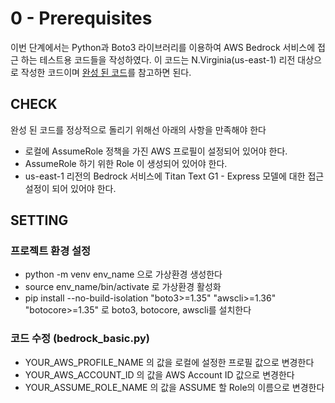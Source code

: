 # 0 - Prerequisites

이번 단계에서는 Python과 Boto3 라이브러리를 이용하여 AWS Bedrock 서비스에 접근 하는 테스트용 코드들을 작성하였다.
이 코드는 N.Virginia(us-east-1) 리전 대상으로 작성한 코드이며 [완성 된 코드](bedrock_basic.py)를 참고하면 된다.

## CHECK
완성 된 코드를 정상적으로 돌리기 위해선 아래의 사항을 만족해야 한다

- 로컬에 AssumeRole 정책을 가진 AWS 프로필이 설정되어 있어야 한다.
- AssumeRole 하기 위한 Role 이 생성되어 있어야 한다.
- us-east-1 리전의 Bedrock 서비스에 Titan Text G1 - Express 모델에 대한 접근 설정이 되어 있어야 한다.

## SETTING

### 프로젝트 환경 설정
- python -m venv env_name 으로 가상환경 생성한다
- source env_name/bin/activate 로 가상환경 활성화
- pip install --no-build-isolation "boto3>=1.35" "awscli>=1.36" "botocore>=1.35" 로 boto3, botocore, awscli를 설치한다

### 코드 수정 (bedrock_basic.py)
- YOUR_AWS_PROFILE_NAME 의 값을 로컬에 설정한 프로필 값으로 변경한다
- YOUR_AWS_ACCOUNT_ID 의 값을 AWS Account ID 값으로 변경한다
- YOUR_ASSUME_ROLE_NAME 의 값을 ASSUME 할 Role의 이름으로 변경한다